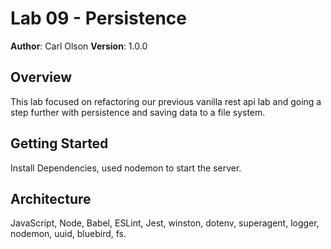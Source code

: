 # Lab 09 - Persistence
**Author**: Carl Olson
**Version**: 1.0.0 

## Overview
This lab focused on refactoring our previous vanilla rest api lab and going a step further with persistence and saving data to a file system. 

## Getting Started
Install Dependencies, used nodemon to start the server. 

## Architecture
JavaScript, Node, Babel, ESLint, Jest, winston, dotenv, superagent, logger, nodemon, uuid, bluebird, fs.
